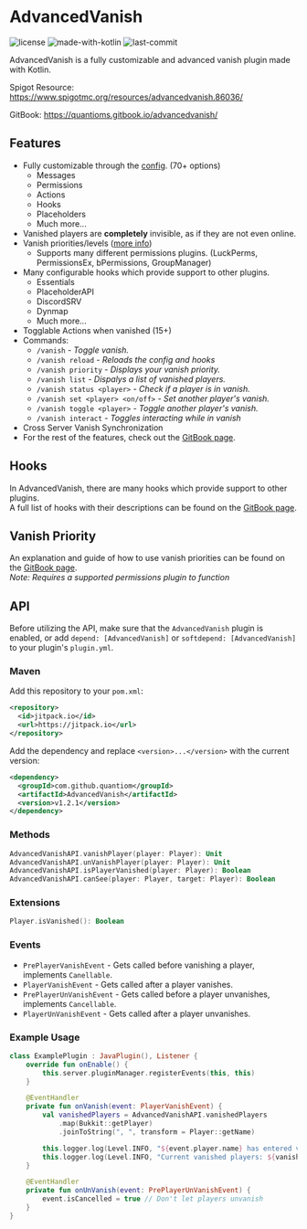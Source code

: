 # AdvancedVanish
![license](https://img.shields.io/github/license/quantiom/EventHandler?color=%23b59e28&style=for-the-badge) ![made-with-kotlin](https://img.shields.io/badge/MADE%20WITH-KOTLIN-%23b59e28?style=for-the-badge&logo=java)  ![last-commit](https://img.shields.io/github/last-commit/quantiom/AdvancedVanish?color=%23b59e28&style=for-the-badge)  

AdvancedVanish is a fully customizable and advanced vanish plugin made with Kotlin.  

Spigot Resource: https://www.spigotmc.org/resources/advancedvanish.86036/

GitBook: https://quantioms.gitbook.io/advancedvanish/

## Features
- Fully customizable through the [config](src/main/resources/config.yml). (70+ options)
  - Messages
  - Permissions
  - Actions
  - Hooks
  - Placeholders
  - Much more...
- Vanished players are **completely** invisible, as if they are not even online.
- Vanish priorities/levels ([more info](https://quantioms.gitbook.io/advancedvanish/features#vanish-priorities))
  - Supports many different permissions plugins. (LuckPerms, PermissionsEx, bPermissions, GroupManager)
- Many configurable hooks which provide support to other plugins.
   - Essentials
   - PlaceholderAPI
   - DiscordSRV
   - Dynmap
   - Much more...
- Togglable Actions when vanished (15+)
- Commands:
  - `/vanish` *- Toggle vanish.*
  - `/vanish reload` *- Reloads the config and hooks*
  - `/vanish priority` *- Displays your vanish priority.*
  - `/vanish list` *- Dispalys a list of vanished players.*
  - `/vanish status <player>` *- Check if a player is in vanish.*
  - `/vanish set <player> <on/off>` *- Set another player's vanish.*
  - `/vanish toggle <player>` *- Toggle another player's vanish.*
  - `/vanish interact` *- Toggles interacting while in vanish*
- Cross Server Vanish Synchronization
- For the rest of the features, check out the [GitBook page](https://quantioms.gitbook.io/advancedvanish/).

## Hooks
In AdvancedVanish, there are many hooks which provide support to other plugins.  
A full list of hooks with their descriptions can be found on the [GitBook page](https://quantioms.gitbook.io/advancedvanish/features#hooks).  

## Vanish Priority
An explanation and guide of how to use vanish priorities can be found on the [GitBook page](https://quantioms.gitbook.io/advancedvanish/features#vanish-priorities).  
*Note: Requires a supported permissions plugin to function*

## API
Before utilizing the API, make sure that the `AdvancedVanish` plugin is
enabled, or add `depend: [AdvancedVanish]` or `softdepend: [AdvancedVanish]` to 
your plugin's `plugin.yml`.

### Maven
Add this repository to your `pom.xml`:
```xml
<repository>
  <id>jitpack.io</id>
  <url>https://jitpack.io</url>
</repository>  
```

Add the dependency and replace `<version>...</version>` with the current version:
```xml
<dependency>
  <groupId>com.github.quantiom</groupId>
  <artifactId>AdvancedVanish</artifactId>
  <version>v1.2.1</version>
</dependency>
```

### Methods
```kotlin
AdvancedVanishAPI.vanishPlayer(player: Player): Unit
AdvancedVanishAPI.unVanishPlayer(player: Player): Unit
AdvancedVanishAPI.isPlayerVanished(player: Player): Boolean
AdvancedVanishAPI.canSee(player: Player, target: Player): Boolean
```
### Extensions
```kotlin
Player.isVanished(): Boolean
```
### Events
- `PrePlayerVanishEvent` - Gets called before vanishing a player, implements `Canellable`.
- `PlayerVanishEvent` - Gets called after a player vanishes.
- `PrePlayerUnVanishEvent` - Gets called before a player unvanishes, implements `Cancellable`.
- `PlayerUnVanishEvent` - Gets called after a player unvanishes.
### Example Usage
```kotlin
class ExamplePlugin : JavaPlugin(), Listener {
    override fun onEnable() {
        this.server.pluginManager.registerEvents(this, this)
    }

    @EventHandler
    private fun onVanish(event: PlayerVanishEvent) {
        val vanishedPlayers = AdvancedVanishAPI.vanishedPlayers
            .map(Bukkit::getPlayer)
            .joinToString(", ", transform = Player::getName)

        this.logger.log(Level.INFO, "${event.player.name} has entered vanish.")
        this.logger.log(Level.INFO, "Current vanished players: ${vanishedPlayers}.")
    }

    @EventHandler
    private fun onUnVanish(event: PrePlayerUnVanishEvent) {
        event.isCancelled = true // Don't let players unvanish
    }
}
```
